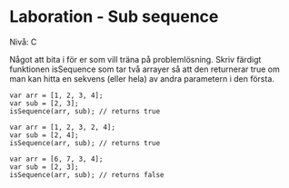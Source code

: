 # Laboration - Sub sequence

Nivå: C

Något att bita i för er som vill träna på problemlösning.
Skriv färdigt funktionen isSequence som tar två arrayer så att den returnerar true om man kan hitta
en sekvens (eller hela) av andra parametern i den första.

```
var arr = [1, 2, 3, 4];
var sub = [2, 3];
isSequence(arr, sub); // returns true

var arr = [1, 2, 3, 2, 4];
var sub = [2, 4];
isSequence(arr, sub); // returns true

var arr = [6, 7, 3, 4];
var sub = [2, 3];
isSequence(arr, sub); // returns false
```


